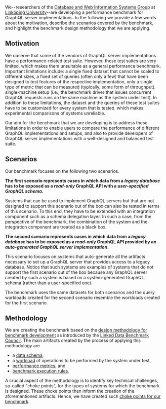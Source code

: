 We--researchers of the [Database and Web Information Systems Group](https://www.ida.liu.se/divisions/adit/dwis/) at [Linköping University](https://liu.se/)--are developing a performance benchmark for GraphQL server implementations. In the following we provide a few words about the motivation, describe the scenarios covered by the benchmark, and highlight the benchmark design methodology that we are applying.

## Motivation
We observe that some of the vendors of GraphQL server implementations have a performance-related test suite. However, these test suites are very limited, which makes them unsuitable as a general performance benchmark. Important limitations include: a single fixed dataset that cannot be scaled to different sizes, a fixed set of queries (often only a few) that have been designed to test features of the respective implementation, only a single type of metric that can be measured (typically, some form of throughput), single-machine setup (i.e., the benchmark driver that issues concurrent GraphQL requests runs on the same machine as the system under test). In addition to these limitations, the dataset and the queries of these test suites have to be customized for every system that is tested, which makes experimental comparisons of systems unreliable.

Our aim for the benchmark that we are developing is to address these limitations in order to enable users to compare the performance of different GraphQL implementations and setups, and also to provide developers of GraphQL server implementations with a well-designed and balanced test suite.

## Scenarios
Our benchmark focuses on the following two scenarios.

**The first scenario represents cases in which data from a _legacy database_ has to be exposed as a _read-only_ GraphQL API with a _user-specified GraphQL schema_.**

Systems that can be used to implement GraphQL servers but that are not designed to support this scenario out of the box can also be tested in terms of this scenario. To this end, they have to be extended with an integration component such as a schema delegation layer. In such a case, from the perspective of the benchmark, the combination of the system and the integration component are treated as a black box.

**The second scenario represents cases in which data from a _legacy database_ has to be exposed as a _read-only_ GraphQL API provided by an _auto-generated GraphQL server implementation_.**

This scenario focuses on systems that auto-generate all the artifacts necessary to set up a GraphQL server that provides access to a legacy database. Notice that such systems are examples of systems that do not support the first scenario out of the box because any GraphQL server created by such a system is based on a system-generated GraphQL schema (rather than a user-specified one).

The benchmark uses the same datasets for both scenarios and the query workloads created for the second scenario resemble the workloads created for the first scenario.

## Methodology
We are creating the benchmark based on the [design methodology for benchmark development](http://ldbcouncil.org/blog/choke-point-based-benchmark-design) as introduced by the [Linked Data Benchmark Council](http://ldbcouncil.org/). The main artifacts created by the process of applying this methodology are

* a [data schema](Data-Schema-of-the-Benchmark),
* a [workload](Query-Workloads-of-the-Benchmark) of operations to be performed by the system under test,
* [performance metrics](Performance-Metrics), and
* [benchmark execution rules](Benchmark-Execution-Rules).

A crucial aspect of the methodology is to identify key technical challenges, so-called "choke points",  for the types of systems for which the benchmark is designed. These choke points then inform the creation of the aforementioned artifacts. Hence, we have created such [choke points for our benchmark](Choke-Points).